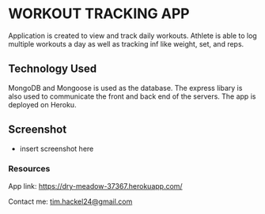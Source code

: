 # WORKOUT TRACKING APP

Application is created to view and track daily workouts. Athlete is able to log multiple workouts a day as well as tracking inf like weight, set, and reps.

## Technology Used
MongoDB and Mongoose is used as the database. The express libary is also used to communicate the front and back end of the servers. The app is deployed on Heroku.

## Screenshot
- insert screenshot here
### Resources
App link: https://dry-meadow-37367.herokuapp.com/

Contact me: tim.hackel24@gmail.com